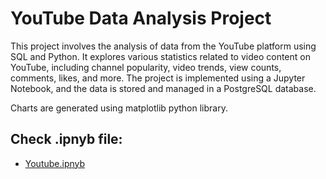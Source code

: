 # YouTube Data Analysis Project

This project involves the analysis of data from the YouTube platform using SQL and Python. It explores various statistics related to video content on YouTube, including channel popularity, video trends, view counts, comments, likes, and more. The project is implemented using a Jupyter Notebook, and the data is stored and managed in a PostgreSQL database.

Charts are generated using matplotlib python library.

## Check .ipnyb file:

- [Youtube.ipnyb](./Youtube.ipynb)